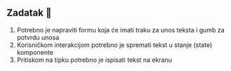 ## Zadatak 📝

1. Potrebno je napraviti formu koja će imati traku za unos teksta i gumb za potvrdu unosa
2. Korisničkom interakcijom potrebno je spremati tekst u stanje (state) komponente
3. Pritiskom na tipku potrebno je ispisati tekst na ekranu
